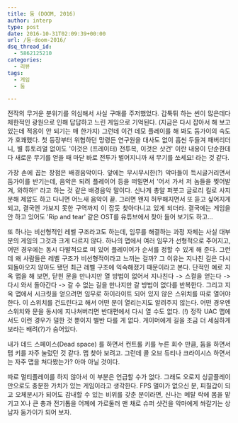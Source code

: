 ```yaml
---
title: 둠 (DOOM, 2016)
author: interp
type: post
date: 2016-10-31T02:09:39+00:00
url: /둠-doom-2016/
dsq_thread_id:
  - 5862125210
categories:
  - 리뷰
tags:
  - 게임
  - 둠

---
```

<p style="text-align: justify;">
  전작의 무거운 분위기를 의심해서 사실 구매를 주저했었다. 갑툭튀 하는 씬이 많은데다 제한적인 광원으로 인해 답답하고 느린 게임으로 기억된다. (지금은 다시 잡아서 해 보고 있는데 적응이 안 되기는 매 한가지) 그런데 이건 데모 플레이를 해 봐도 둠가이의 속도가 호쾌했다. 첫 등장부터 위협하던 망령든 연구원을 대사도 없이 흠씬 두들겨 패버리더니, 별 튜토리얼 없이도 '이것은 (프레이터) 전투복, 이것은 샷건' 이란 내용이 단순한데다 새로운 무기를 얻을 때 마닫 바로 전투가 벌어지니까 새 무기를 쏘세요! 라는 것 같다.
</p>

<p style="text-align: justify;">
  가장 손에 꼽는 장점은 배경음악이다. 앞에는 무시무시한(?) 악마들이 득시글거리면서 둠가이를 반기는데, 음악은 되려 플레이어 등을 떠밀면서 '어서 가서 저 놈들을 찢어발겨, 와하하!' 라고 하는 것 같은 배경음악 말이다. 신나게 총알 퍼붓고 글로리 킬로 사지분해 제압도 하고 다니면 어느새 음악이 끝. 그러면 왠지 허무해지면서 또 듣고 싶어지게 되고, 결국엔 가보지 못한 구역까지 이 잡듯 찾아다니고 있게 되더라. 결국에는 게임을 안 하고 있어도 'Rip and tear' 같은 OST를 유튜브에서 찾아 들어 보기도 하고&#8230;
</p>

<p style="text-align: justify;">
  또 하나는 비선형적인 레벨 구조라고도 하는데, 임무를 해결하는 과정 자체는 사실 대부분의 게임의 그것과 크게 다르지 않다. 하나의 맵에서 여러 임무가 선형적으로 주어지고, 어떤 경우에는 동시 다발적으로 떠 있어 플레이어가 순서를 정할 수 있게 해 준다. 그런데 왜 사람들은 레벨 구조가 비선형적이라고 느끼는 걸까? 그 이유는 지나친 길은 다시 되돌아오지 않아도 됐던 최근 레벨 구조에 익숙해졌기 때문이라고 본다. 단적인 예로 지옥 맵을 해 보면, 닫힌 문을 만나지만 열 방법이 없어서 지나친다 -> 스컬을 얻는다 -> 다시 와서 돌아간다 -> 갈 수 없는 길을 만나지만 갈 방법이 없다를 반복한다. 그리고 지옥 맵에서 시크릿을 얻으려면 임무로 하이라이트 되어 있지 않은 스위치를 따로 열어야 한다. 이 스위치를 건드린다고 해서 어떤 문이 열리는지도 알려주지 않는다. 어떤 경우엔 스위치와 문을 동시에 지나쳐버리면 반대편에서 다시 열 수도 없다. (!) 정작 UAC 맵에서도 이런 경우가 덜한 것 뿐이지 별반 다를 게 없다. 게이머에게 길을 조금 더 세심하게 보라는 배려(?)가 숨어있다.
</p>

<p style="text-align: justify;">
  내가 데드 스페이스(Dead space) 를 하면서 컨트롤 키를 누른 회수 만큼, 둠을 하면서 탭 키를 자주 눌렀던 것 같다. 맵 찾아 보려고. 그런데 콜 오브 듀티나 크라이시스 하면서는 자주 맵을 쳐다봤는가? 아마 아닐 것이다.
</p>

<p style="text-align: justify;">
  따로 멀티플레이를 하지 않아서 이 부분은 언급할 수가 없다. 그래도 오로지 싱글플레이 만으로도 충분한 가치가 있는 게임이라고 생각한다. FPS 멀미가 없으신 분, 피칠갑이 되고 오체분시가 되어도 감내할 수 있는 비위를 갖춘 분이라면, 신나는 메탈 락에 몸을 맡기고 X나 큰 총과 전기톱을 어께에 가로둘러 맨 채로 슈퍼 샷건을 악마에게 쏴갈기는 상남자 둠가이가 되어 보자.
</p>
